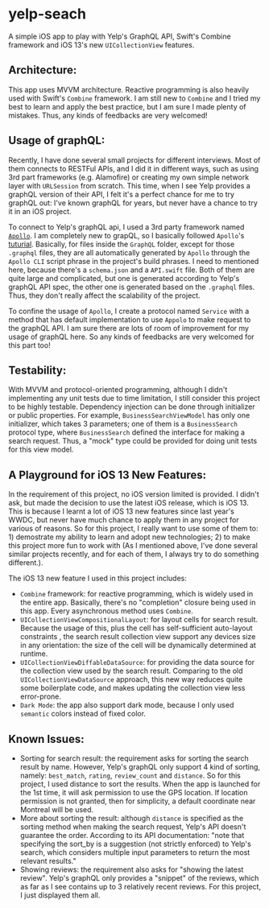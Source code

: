 # yelp-seach
A simple iOS app to play with Yelp's GraphQL API, Swift's Combine framework and iOS 13's new `UICollectionView` features.

## Architecture:
This app uses MVVM architecture. Reactive programming is also heavily used with Swift's `Combine` framework. I am still new to `Combine` and I tried my best to learn and apply the best practice, but I am sure I made plenty of mistakes. Thus, any kinds of feedbacks are very welcomed!

## Usage of graphQL:
Recently, I have done several small projects for different interviews. Most of them connects to RESTFul APIs, and I did it in different ways, such as using 3rd part frameworks (e.g. Alamofire) or creating my own simple network layer with `URLSession` from scratch. This time, when I see Yelp provides a graphQL version of their API, I felt it's a perfect chance for me to try graphQL out: I've known graphQL for years, but never have a chance to try it in an iOS project.

To connect to Yelp's graphQL api, I used a 3rd party framework named [`Apollo`](https://github.com/apollographql/apollo-ios). I am completely new to grapQL, so I basically followed `Apollo`'s [tuturial](https://www.apollographql.com/docs/ios/tutorial/tutorial-introduction/). Basically, for files inside the `GraphQL` folder, except for those `.graphql` files, they are all automatically generated by `Apollo` through the `Apollo CLI` script phrase in the project's build phrases. I need to mentioned here, because there's a `schema.json` and a `API.swift` file. Both of them are quite large and complicated, but one is generated according to Yelp's graphQL API spec, the other one is generated based on the `.graphql` files. Thus, they don't really affect the scalability of the project.

To confine the usage of `Apollo`, I create a protocol named `Service` with a method that has default implementation to use `Appolo` to make request to the graphQL API. I am sure there are lots of room of improvement for my usage of graphQL here. So any kinds of feedbacks are very welcomed for this part too!

## Testability:
With MVVM and protocol-oriented programming, although I didn't implementing any unit tests due to time limitation, I still consider this project to be highly testable. Dependency injection can be done through initializer or public properties. For example, `BusinessSearchViewModel` has only one initializer, which takes 3 parameters; one of them is a `BusinessSearch` protocol type, where `BusinessSearch` defined the interface for making a search request. Thus, a "mock" type could be provided for doing unit tests for this view model.

## A Playground for iOS 13 New Features:
In the requirement of this project, no iOS version limited is provided. I didn't ask, but made the decision to use the latest iOS release, which is iOS 13. This is because I learnt a lot of iOS 13 new features since last year's WWDC, but never have much chance to apply them in any project for various of reasons. So for this project, I really want to use some of them to: 1) demostrate my ability to learn and adopt new technologies; 2) to make this project more fun to work with (As I mentioned above, I've done several similar projects recently, and for each of them, I always try to do something different.).

The iOS 13 new feature I used in this project includes:
* `Combine` framework: for reactive programming, which is widely used in the entire app. Basically, there's no "completion" closure being used in this app. Every asynchronous method uses `Combine`.
* `UICollectionViewCompositionalLayout`: for layout cells for search result. Because the usage of this, plus the cell has self-sufficient auto-layout constraints , the search result collection view support any devices size in any orientation: the size of the cell will be dynamically determined at runtime.
* `UICollectionViewDiffableDataSource`: for providing the data source for the collection view used by the search result. Comparing to the old `UICollectionViewDataSource` approach, this new way reduces quite some boilerplate code, and makes updating the collection view less error-prone.
* `Dark Mode`: the app also support dark mode, because I only used `semantic` colors instead of fixed color.

## Known Issues:
* Sorting for search result: the requirement asks for sorting the search result by name. However, Yelp's graphQL only support 4 kind of sorting, namely: `best_match`, `rating`, `review_count` and `distance`. So for this project, I used distance to sort the results. When the app is launched for the 1st time, it will ask permission to use the GPS location. If location permission is not granted, then for simplicity, a default coordinate near Montreal will be used.
* More about sorting the result: although `distance` is specified as the sorting method when making the search request, Yelp's API doesn't guarantee the order. According to its API documentation: "note that specifying the sort_by is a suggestion (not strictly enforced) to Yelp's search, which considers multiple input parameters to return the most relevant results."
* Showing reviews: the requirement also asks for "showing the latest review". Yelp's graphQL only provides a "snippet" of the reviews, which as far as I see contains up to 3 relatively recent reviews. For this project, I just displayed them all.
